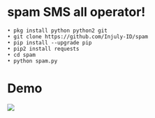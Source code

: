 # spam SMS all operator!
```
• pkg install python python2 git
• git clone https://github.com/Injuly-ID/spam
• pip install --upgrade pip
• pip2 install requests
• cd spam
• python spam.py
```
# Demo
<img src="https://github.com/Injuly-ID/spam.py/blob/master/IMG_20200610_042533.jpg">
